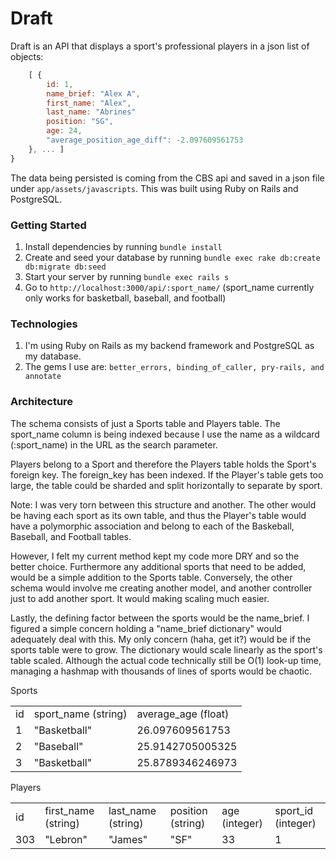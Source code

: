 # Draft

Draft is an API that displays a sport's professional players in a json list of objects:

```js
    [ { 
        id: 1,
        name_brief: "Alex A",
        first_name: "Alex", 
        last_name: "Abrines"
        position: "SG",
        age: 24,
        "average_position_age_diff": -2.097609561753
    }, ... ] 
} 
```

The data being persisted is coming from the CBS api and saved in a json file under `app/assets/javascripts`. This was built using Ruby on Rails and PostgreSQL.

### Getting Started

1. Install dependencies by running `bundle install`
2. Create and seed your database by running `bundle exec rake db:create db:migrate db:seed`
3. Start your server by running `bundle exec rails s`
4. Go to `http://localhost:3000/api/:sport_name/` (sport_name currently only works for basketball, baseball, and football)

### Technologies

1. I'm using Ruby on Rails as my backend framework and PostgreSQL as my database.
2. The gems I use are: `better_errors, binding_of_caller, pry-rails, and annotate`


### Architecture

The schema consists of just a Sports table and Players table. The sport_name column is being indexed because I use the name as a wildcard (:sport_name) in the URL as the search parameter.

Players belong to a Sport and therefore the Players table holds the Sport's foreign key. The foreign_key has been indexed. If the Player's table gets too large, the table could be sharded and split horizontally to separate by sport.

Note: I was very torn between this structure and another. The other would be having each sport as its own table, and thus the Player's table would have a polymorphic association and belong to each of the Baskeball, Baseball, and Football tables. 

However, I felt my current method kept my code more DRY and so the better choice. Furthermore any additional sports that need to be added, would be a simple addition to the Sports table. Conversely, the other schema would involve me creating another model, and another controller just to add another sport. It would making scaling much easier.

Lastly, the defining factor between the sports would be the name_brief. I figured a simple concern holding a "name_brief dictionary" would adequately deal with this. My only concern (haha, get it?) would be if the sports table were to grow. The dictionary would scale linearly as the sport's table scaled. Although the actual code technically still be O(1) look-up time, managing a hashmap with thousands of lines of sports would be chaotic.

Sports
<table>
  <tr>
    <td>id</td>
    <td>sport_name (string)</td>
    <td>average_age (float)</td>
  </tr>
  <tr>
    <td>1</td>
    <td>"Basketball"</td>
    <td>26.097609561753</td>
  </tr>
  <tr>
    <td>2</td>
    <td>"Baseball"</td>
    <td>25.9142705005325</td>
  </tr>
  <tr>
    <td>3</td>
    <td>"Basketball"</td>
    <td>25.8789346246973</td>
  </tr>
</table>

Players
<table>
  <tr>
    <td>id</td>
    <td>first_name (string)</td>
    <td>last_name (string)</td>
    <td>position (string)</td>
    <td>age (integer)</td>
    <td>sport_id (integer)</td>
  </tr>
  <tr>
    <td>303</td>
    <td>"Lebron"</td>
    <td>"James"</td>
    <td>"SF"</td>
    <td>33</td>
    <td>1</td>
  </tr>
</table>